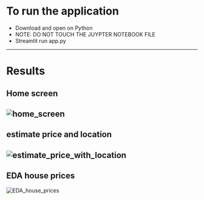 # To run the application

- Download and open on Python
- NOTE:  DO NOT TOUCH THE  JUYPTER NOTEBOOK FILE
- Streamlit run app.py

---

# Results
## Home screen
![home_screen](C:\Users\ekhat\Downloads\Real-estate-prediction-main\homescreen.png)  
---
## estimate price and location
![estimate_price_with_location](C:\Users\ekhat\Downloads\Real-estate-prediction-main\resultandlocation.png)  
---
## EDA house prices
![EDA_house_prices](C:\Users\ekhat\Downloads\Real-estate-prediction-main\EDAhouseprices.png)  